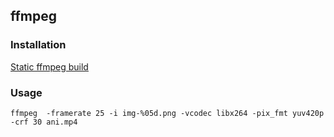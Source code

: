 

## ffmpeg

### Installation

[Static ffmpeg build](https://johnvansickle.com/ffmpeg/)


### Usage

```shell
ffmpeg  -framerate 25 -i img-%05d.png -vcodec libx264 -pix_fmt yuv420p -crf 30 ani.mp4
```